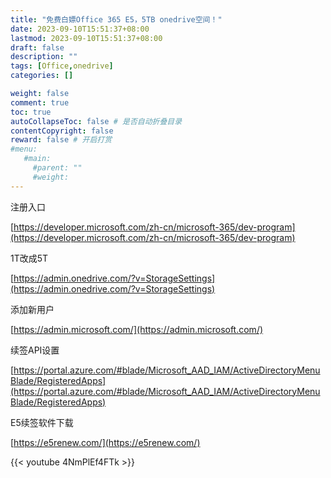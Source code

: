 ```yaml
---
title: "免费白嫖Office 365 E5，5TB onedrive空间！"
date: 2023-09-10T15:51:37+08:00
lastmod: 2023-09-10T15:51:37+08:00
draft: false
description: ""
tags: [Office,onedrive]
categories: []

weight: false
comment: true
toc: true
autoCollapseToc: false # 是否自动折叠目录
contentCopyright: false
reward: false # 开启打赏
#menu:
   #main:
     #parent: ""
     #weight:
---
```



注册入口

[https://developer.microsoft.com/zh-cn/microsoft-365/dev-program](https://developer.microsoft.com/zh-cn/microsoft-365/dev-program)

  

1T改成5T

[https://admin.onedrive.com/?v=StorageSettings](https://admin.onedrive.com/?v=StorageSettings)

  

添加新用户

[https://admin.microsoft.com/](https://admin.microsoft.com/)

  

续签API设置

[https://portal.azure.com/#blade/Microsoft_AAD_IAM/ActiveDirectoryMenuBlade/RegisteredApps](https://portal.azure.com/#blade/Microsoft_AAD_IAM/ActiveDirectoryMenuBlade/RegisteredApps)

  

E5续签软件下载

[https://e5renew.com/](https://e5renew.com/)

{{< youtube 4NmPlEf4FTk >}}